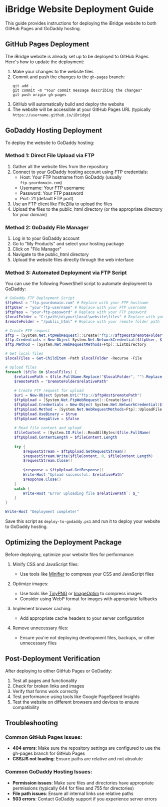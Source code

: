# iBridge Website Deployment Guide

This guide provides instructions for deploying the iBridge website to both GitHub Pages and GoDaddy hosting.

## GitHub Pages Deployment

The iBridge website is already set up to be deployed to GitHub Pages. Here's how to update the deployment:

1. Make your changes to the website files
2. Commit and push the changes to the `gh-pages` branch:
   ```
   git add .
   git commit -m "Your commit message describing the changes"
   git push origin gh-pages
   ```
3. GitHub will automatically build and deploy the website
4. The website will be accessible at your GitHub Pages URL (typically `https://username.github.io/iBridge`)

## GoDaddy Hosting Deployment

To deploy the website to GoDaddy hosting:

### Method 1: Direct File Upload via FTP

1. Gather all the website files from the repository
2. Connect to your GoDaddy hosting account using FTP credentials:
   - Host: Your FTP hostname from GoDaddy (usually `ftp.yourdomain.com`) 
   - Username: Your FTP username
   - Password: Your FTP password
   - Port: 21 (default FTP port)
3. Use an FTP client like FileZilla to upload the files
4. Upload the files to the public_html directory (or the appropriate directory for your domain)

### Method 2: GoDaddy File Manager

1. Log in to your GoDaddy account
2. Go to "My Products" and select your hosting package
3. Click on "File Manager"
4. Navigate to the public_html directory
5. Upload the website files directly through the web interface

### Method 3: Automated Deployment via FTP Script

You can use the following PowerShell script to automate deployment to GoDaddy:

```powershell
# GoDaddy FTP Deployment Script
$ftpHost = "ftp.yourdomain.com" # Replace with your FTP hostname
$ftpUser = "your-ftp-username" # Replace with your FTP username
$ftpPass = "your-ftp-password" # Replace with your FTP password
$localFolder = "C:\path\to\your\local\website\files" # Replace with your local folder path
$remoteFolder = "/public_html" # Replace with your remote folder path

# Create FTP request
$ftp = [System.Net.FtpWebRequest]::Create("ftp://$ftpHost$remoteFolder")
$ftp.Credentials = New-Object System.Net.NetworkCredential($ftpUser, $ftpPass)
$ftp.Method = [System.Net.WebRequestMethods+Ftp]::ListDirectory

# Get local files
$localFiles = Get-ChildItem -Path $localFolder -Recurse -File

# Upload files
foreach ($file in $localFiles) {
    $relativePath = $file.FullName.Replace("$localFolder", "").Replace("\", "/")
    $remotePath = "$remoteFolder$relativePath"
    
    # Create FTP request for upload
    $uri = New-Object System.Uri("ftp://$ftpHost$remotePath")
    $ftpUpload = [System.Net.FtpWebRequest]::Create($uri)
    $ftpUpload.Credentials = New-Object System.Net.NetworkCredential($ftpUser, $ftpPass)
    $ftpUpload.Method = [System.Net.WebRequestMethods+Ftp]::UploadFile
    $ftpUpload.UseBinary = $true
    $ftpUpload.KeepAlive = $false
    
    # Read file content and upload
    $fileContent = [System.IO.File]::ReadAllBytes($file.FullName)
    $ftpUpload.ContentLength = $fileContent.Length
    
    try {
        $requestStream = $ftpUpload.GetRequestStream()
        $requestStream.Write($fileContent, 0, $fileContent.Length)
        $requestStream.Close()
        
        $response = $ftpUpload.GetResponse()
        Write-Host "Upload successful: $relativePath"
        $response.Close()
    }
    catch {
        Write-Host "Error uploading file $relativePath`: $_"
    }
}

Write-Host "Deployment complete!"
```

Save this script as `deploy-to-godaddy.ps1` and run it to deploy your website to GoDaddy hosting.

## Optimizing the Deployment Package

Before deploying, optimize your website files for performance:

1. Minify CSS and JavaScript files:
   - Use tools like [Minifier](https://www.minifier.org/) to compress your CSS and JavaScript files
   
2. Optimize images:
   - Use tools like [TinyPNG](https://tinypng.com/) or [ImageOptim](https://imageoptim.com/) to compress images
   - Consider using WebP format for images with appropriate fallbacks

3. Implement browser caching:
   - Add appropriate cache headers to your server configuration

4. Remove unnecessary files:
   - Ensure you're not deploying development files, backups, or other unnecessary files

## Post-Deployment Verification

After deploying to either GitHub Pages or GoDaddy:

1. Test all pages and functionality
2. Check for broken links and images
3. Verify that forms work correctly
4. Test performance using tools like Google PageSpeed Insights
5. Test the website on different browsers and devices to ensure compatibility

## Troubleshooting

### Common GitHub Pages Issues:
- **404 errors**: Make sure the repository settings are configured to use the gh-pages branch for GitHub Pages
- **CSS/JS not loading**: Ensure paths are relative and not absolute

### Common GoDaddy Hosting Issues:
- **Permission issues**: Make sure files and directories have appropriate permissions (typically 644 for files and 755 for directories)
- **File path issues**: Ensure all internal links use relative paths
- **503 errors**: Contact GoDaddy support if you experience server errors
